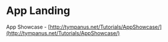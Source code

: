 # App Landing

App Showcase - [http://tympanus.net/Tutorials/AppShowcase/](http://tympanus.net/Tutorials/AppShowcase/)
